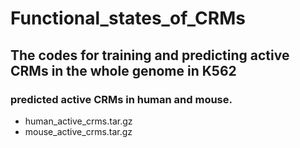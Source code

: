 # Functional_states_of_CRMs
## The codes for training and predicting active CRMs in the whole genome in K562
### predicted active CRMs in human and mouse.
- human_active_crms.tar.gz
- mouse_active_crms.tar.gz
